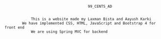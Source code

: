                                           99_CENTS_AD


				This is a website made my Laxman Bista and Aayush Karki
			We have implemented CSS, HTML, JavaScript and Bootstrap 4 for front end
				We are using Spring MVC for backend
